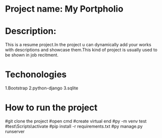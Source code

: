 # Project name: My Portpholio

# Description:
This is a resume project.In the project u can dynamically add your works with descriptions and showcase them.This kind of project is usually used to be shown in job recitment.

# Techonologies
1.Bootstrap
2.python-django
3.sqlite

# How to run the project 
#git clone the project
#open cmd
#create virtual end
    #py -m venv test
    #test\Scripts\activate
#pip install -r requirements.txt
#py manage.py runserver
